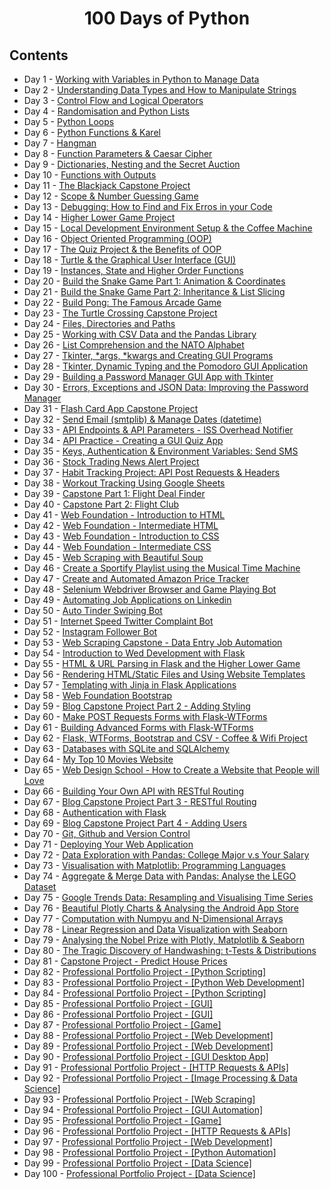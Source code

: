 <h1 align="center"> 100 Days of Python </h1>
<h2> Contents </h2>
<ul>
  <li>Day 1 - <a href="./Day 1">Working with Variables in Python to Manage Data</a></li>
  <li>Day 2 - <a href="./Day 2">Understanding Data Types and How to Manipulate Strings</a></li>
  <li>Day 3 - <a href="./Day 3">Control Flow and Logical Operators</a></li>
  <li>Day 4 - <a href="./Day 4">Randomisation and Python Lists</a></li>
  <li>Day 5 - <a href="./Day 5">Python Loops</a></li>
  <li>Day 6 - <a href="./Day 6">Python Functions & Karel</a></li>
  <li>Day 7 - <a href="./Day 7">Hangman</a></li>
  <li>Day 8 - <a href="./Day 8">Function Parameters & Caesar Cipher</a></li>
  <li>Day 9 - <a href="./Day 9">Dictionaries, Nesting and the Secret Auction</a></li>
  <li>Day 10 - <a href="./Day 10">Functions with Outputs</a></li>
  <li>Day 11 - <a href="./Day 11">The Blackjack Capstone Project</a></li>
  <li>Day 12 - <a href="./Day 12">Scope & Number Guessing Game</a></li>
  <li>Day 13 - <a href="./Day 13">Debugging: How to Find and Fix Erros in your Code</a></li>
  <li>Day 14 - <a href="./Day 14">Higher Lower Game Project</a></li>
  <li>Day 15 - <a href="./Day 15">Local Development Environment Setup & the Coffee Machine</a></li>
  <li>Day 16 - <a href="./Day 16">Object Oriented Programming (OOP)</a></li>
  <li>Day 17 - <a href="./Day 17">The Quiz Project & the Benefits of OOP</a></li>
  <li>Day 18 - <a href="./Day 18">Turtle & the Graphical User Interface (GUI)</a></li>
  <li>Day 19 - <a href="./Day 19">Instances, State and Higher Order Functions</a></li>
  <li>Day 20 - <a href="./Day 20">Build the Snake Game Part 1: Animation & Coordinates</a></li>
  <li>Day 21 - <a href="./Day 21">Build the Snake Game Part 2: Inheritance & List Slicing</a></li>
  <li>Day 22 - <a href="./Day 22">Build Pong: The Famous Arcade Game</a></li>
  <li>Day 23 - <a href="./Day 23">The Turtle Crossing Capstone Project</a></li>
  <li>Day 24 - <a href="./Day 24">Files, Directories and Paths</a></li>
  <li>Day 25 - <a href="./Day 25">Working with CSV Data and the Pandas Library</a></li>
  <li>Day 26 - <a href="./Day 26">List Comprehension and the NATO Alphabet</a></li>
  <li>Day 27 - <a href="./Day 27">Tkinter, *args, *kwargs and Creating GUI Programs</a></li>
  <li>Day 28 - <a href="./Day 28">Tkinter, Dynamic Typing and the Pomodoro GUI Application</a></li>
  <li>Day 29 - <a href="./Day 29">Building a Password Manager GUI App with Tkinter</a></li>
  <li>Day 30 - <a href="./Day 30">Errors, Exceptions and JSON Data: Improving the Password Manager</a></li>
  <li>Day 31 - <a href="./Day 31">Flash Card App Capstone Project</a></li>
  <li>Day 32 - <a href="./Day 32">Send Email (smtplib) & Manage Dates (datetime)</a></li>
  <li>Day 33 - <a href="./Day 33">API Endpoints & API Parameters - ISS Overhead Notifier</a></li>
  <li>Day 34 - <a href="./Day 34">API Practice - Creating a GUI Quiz App</a></li>
  <li>Day 35 - <a href="./Day 35">Keys, Authentication & Environment Variables: Send SMS</a></li>
  <li>Day 36 - <a href="./Day 36">Stock Trading News Alert Project</a></li>
  <li>Day 37 - <a href="./Day 37">Habit Tracking Project: API Post Requests & Headers</a></li>
  <li>Day 38 - <a href="./Day 38">Workout Tracking Using Google Sheets</a></li>
  <li>Day 39 - <a href="./Day 39">Capstone Part 1: Flight Deal Finder</a></li>
  <li>Day 40 - <a href="./Day 40">Capstone Part 2: Flight Club</a></li>
  <li>Day 41 - <a href="./Day 41">Web Foundation - Introduction to HTML</a></li>
  <li>Day 42 - <a href="./Day 42">Web Foundation - Intermediate HTML</a></li>
  <li>Day 43 - <a href="./Day 43">Web Foundation - Introduction to CSS</a></li>
  <li>Day 44 - <a href="./Day 44">Web Foundation - Intermediate CSS</a></li>
  <li>Day 45 - <a href="./Day 45">Web Scraping with Beautiful Soup</a></li>
  <li>Day 46 - <a href="./Day 46">Create a Sportify Playlist using the Musical Time Machine</a></li>
  <li>Day 47 - <a href="./Day 47">Create and Automated Amazon Price Tracker</a></li>
  <li>Day 48 - <a href="./Day 48">Selenium Webdriver Browser and Game Playing Bot</a></li>
  <li>Day 49 - <a href="./Day 49">Automating Job Applications on Linkedin</a></li>
  <li>Day 50 - <a href="./Day 50">Auto Tinder Swiping Bot</a></li>
  <li>Day 51 - <a href="./Day 51">Internet Speed Twitter Complaint Bot</a></li>
  <li>Day 52 - <a href="./Day 52">Instagram Follower Bot</a></li>
  <li>Day 53 - <a href="./Day 53">Web Scraping Capstone - Data Entry Job Automation</a></li>
  <li>Day 54 - <a href="./Day 54">Introduction to Wed Development with Flask</a></li>
  <li>Day 55 - <a href="./Day 55">HTML & URL Parsing in Flask and the Higher Lower Game</a></li>
  <li>Day 56 - <a href="./Day 56">Rendering HTML/Static Files and Using Website Templates</a></li>
  <li>Day 57 - <a href="./Day 57">Templating with Jinja in Flask Applications</a></li>
  <li>Day 58 - <a href="./Day 58">Web Foundation Bootstrap</a></li>
  <li>Day 59 - <a href="./Day 59">Blog Capstone Project Part 2 - Adding Styling</a></li>
  <li>Day 60 - <a href="./Day 60">Make POST Requests Forms with Flask-WTForms</a></li>
  <li>Day 61 - <a href="./Day 61">Building Advanced Forms with Flask-WTForms</a></li>
  <li>Day 62 - <a href="./Day 62">Flask, WTForms, Bootstrap and CSV - Coffee & Wifi Project</a></li>
  <li>Day 63 - <a href="./Day 63">Databases with SQLite and SQLAlchemy</a></li>
  <li>Day 64 - <a href="./Day 64">My Top 10 Movies Website</a></li>
  <li>Day 65 - <a href="./Day 65">Web Design School - How to Create a Website that People will Love</a></li>
  <li>Day 66 - <a href="./Day 66">Building Your Own API with RESTful Routing</a></li>
  <li>Day 67 - <a href="./Day 67">Blog Capstone Project Part 3 - RESTful Routing</a></li>
  <li>Day 68 - <a href="./Day 68">Authentication with Flask</a></li>
  <li>Day 69 - <a href="./Day 69">Blog Capstone Project Part 4 - Adding Users</a></li>
  <li>Day 70 - <a href="./Day 70">Git, Github and Version Control</a></li>
  <li>Day 71 - <a href="./Day 71">Deploying Your Web Application</a></li>
  <li>Day 72 - <a href="./Day 72">Data Exploration with Pandas: College Major v.s Your Salary</a></li>
  <li>Day 73 - <a href="./Day 73">Visualisation with Matplotlib: Programming Languages</a></li>
  <li>Day 74 - <a href="./Day 74">Aggregate & Merge Data with Pandas: Analyse the LEGO Dataset</a></li>
  <li>Day 75 - <a href="./Day 75">Google Trends Data: Resampling and Visualising Time Series</a></li>
  <li>Day 76 - <a href="./Day 76">Beautiful Plotly Charts & Analysing the Android App Store</a></li>
  <li>Day 77 - <a href="./Day 77">Computation with Numpyu and N-Dimensional Arrays</a></li>
  <li>Day 78 - <a href="./Day 78">Linear Regression and Data Visualization with Seaborn</a></li>
  <li>Day 79 - <a href="./Day 79">Analysing the Nobel Prize with Plotly, Matplotlib & Seaborn</a></li>
  <li>Day 80 - <a href="./Day 80">The Tragic Discovery of Handwashing: t-Tests & Distributions</a></li>
  <li>Day 81 - <a href="./Day 81">Capstone Project - Predict House Prices</a></li>
  <li>Day 82 - <a href="./Day 82">Professional Portfolio Project - [Python Scripting]</a></li>
  <li>Day 83 - <a href="./Day 83">Professional Portfolio Project - [Python Web Development]</a></li>
  <li>Day 84 - <a href="./Day 84">Professional Portfolio Project - [Python Scripting]</a></li>
  <li>Day 85 - <a href="./Day 85">Professional Portfolio Project - [GUI]</a></li>
  <li>Day 86 - <a href="./Day 86">Professional Portfolio Project - [GUI]</a></li>
  <li>Day 87 - <a href="./Day 87">Professional Portfolio Project - [Game]</a></li>
  <li>Day 88 - <a href="./Day 88">Professional Portfolio Project - [Web Development]</a></li>
  <li>Day 89 - <a href="./Day 89">Professional Portfolio Project - [Web Development]</a></li>
  <li>Day 90 - <a href="./Day 90">Professional Portfolio Project - [GUI Desktop App]</a></li>
  <li>Day 91 - <a href="./Day 88">Professional Portfolio Project - [HTTP Requests & APIs]</a></li>
  <li>Day 92 - <a href="./Day 92">Professional Portfolio Project - [Image Processing & Data Science]</a></li>
  <li>Day 93 - <a href="./Day 93">Professional Portfolio Project - [Web Scraping]</a></li>
  <li>Day 94 - <a href="./Day 94">Professional Portfolio Project - [GUI Automation]</a></li>
  <li>Day 95 - <a href="./Day 95">Professional Portfolio Project - [Game]</a></li>
  <li>Day 96 - <a href="./Day 96">Professional Portfolio Project - [HTTP Requests & APIs]</a></li>
  <li>Day 97 - <a href="./Day 97">Professional Portfolio Project - [Web Development]</a></li>
  <li>Day 98 - <a href="./Day 98">Professional Portfolio Project - [Python Automation]</a></li>
  <li>Day 99 - <a href="./Day 99">Professional Portfolio Project - [Data Science]</a></li>
  <li>Day 100 - <a href="./Day 100">Professional Portfolio Project - [Data Science]</a></li>
</ul>
